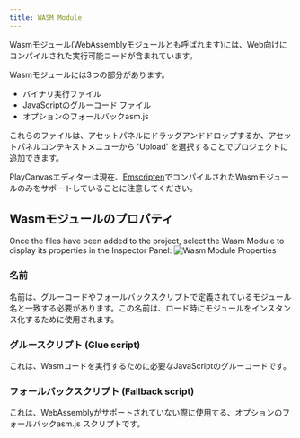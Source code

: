```yaml
---
title: WASM Module
---
```


Wasmモジュール(WebAssemblyモジュールとも呼ばれます)には、Web向けにコンパイルされた実行可能コードが含まれています。

Wasmモジュールには3つの部分があります。

* バイナリ実行ファイル
* JavaScriptのグルーコード ファイル
* オプションのフォールバックasm.js

これらのファイルは、アセットパネルにドラッグアンドドロップするか、アセットパネルコンテキストメニューから 'Upload' を選択することでプロジェクトに追加できます。

PlayCanvasエディターは現在、[Emscripten][2]でコンパイルされたWasmモジュールのみをサポートしていることに注意してください。

## Wasmモジュールのプロパティ

Once the files have been added to the project, select the Wasm Module to display its properties in the Inspector Panel:
![Wasm Module Properties](/images/user-manual/assets/wasm-module.png)

### 名前

名前は、グルーコードやフォールバックスクリプトで定義されているモジュール名と一致する必要があります。この名前は、ロード時にモジュールをインスタンス化するために使用されます。

### グルースクリプト (Glue script)

これは、Wasmコードを実行するために必要なJavaScriptのグルーコードです。

### フォールバックスクリプト (Fallback script)

これは、WebAssemblyがサポートされていない際に使用する、オプションのフォールバックasm.js スクリプトです。

[2]: https://emscripten.org/
